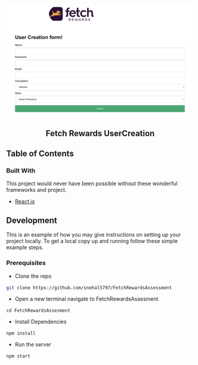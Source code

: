 <!-- PROJECT LOGO -->

<p align="center">
    <img src="https://github.com/snehal5797/FetchRewardsAssessment/blob/master/Screenshot%202023-01-22%20at%207.11.16%20PM.png?w=2000&t=st=1670450169~exp=1670450769~hmac=db8e85125d52ee15e36ff41c61a9bc2bdf8a5fcfa576001157efea25c98e9eea" width="500" alt="Logo">
<p align="center">

<h2 align="center">Fetch Rewards UserCreation</h2>

<p align="center">
</p>


<!-- TABLE OF CONTENTS -->

## Table of Contents

### Built With

This project would never have been possible without these wonderful frameworks and project.


- [React.js](https://reactjs.org/)


<!-- GETTING STARTED -->

## Development

This is an example of how you may give instructions on setting up your project locally.
To get a local copy up and running follow these simple example steps.

### Prerequisites

- Clone the repo

```sh
git clone https://github.com/snehal5797/FetchRewardsAssessment
```

- Open a new terminal navigate to FetchRewardsAssesment

```
cd FetchRewardsAssesment
```

- Install Dependencies
```
npm install
```

- Run the server
```
npm start
```
 

